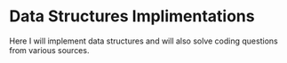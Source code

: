 # Data Structures Implimentations
Here I will implement data structures and will also solve coding questions from various sources.